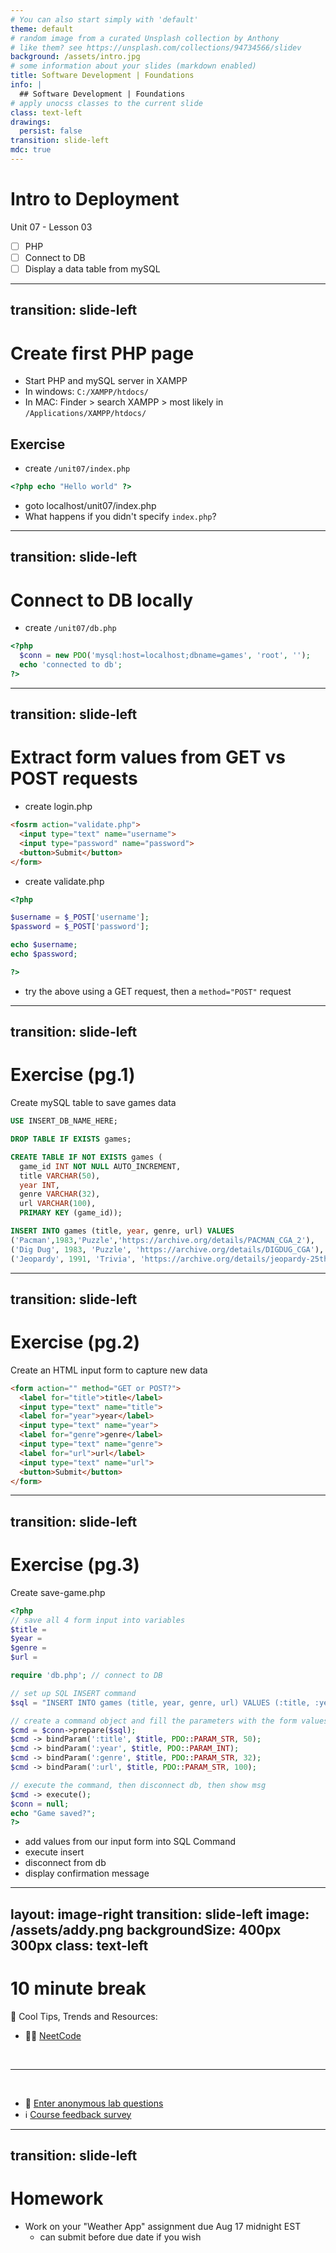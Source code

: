 ```yaml
---
# You can also start simply with 'default'
theme: default
# random image from a curated Unsplash collection by Anthony
# like them? see https://unsplash.com/collections/94734566/slidev
background: /assets/intro.jpg
# some information about your slides (markdown enabled)
title: Software Development | Foundations
info: |
  ## Software Development | Foundations
# apply unocss classes to the current slide
class: text-left
drawings:
  persist: false
transition: slide-left
mdc: true
---
```


# Intro to Deployment
Unit 07 - Lesson 03

- [ ] PHP
- [ ] Connect to DB
- [ ] Display a data table from mySQL 

<div class="abs-br m-6 text-xl">
  <a href="https://github.com/slidevjs/slidev" target="_blank" class="slidev-icon-btn">
    <carbon:logo-github />
  </a>
</div>

<!--
-->

---
transition: slide-left
---

# Create first PHP page

- Start PHP and mySQL server in XAMPP
- In windows: `C:/XAMPP/htdocs/`
- In MAC: Finder > search XAMPP > most likely in `/Applications/XAMPP/htdocs/`

## Exercise
- create `/unit07/index.php`
```php
<?php echo "Hello world" ?>
```
- goto localhost/unit07/index.php
- What happens if you didn't specify `index.php`?

---
transition: slide-left
---

# Connect to DB locally

- create `/unit07/db.php`
```php
<?php
  $conn = new PDO('mysql:host=localhost;dbname=games', 'root', '');
  echo 'connected to db';
?>
```




---
transition: slide-left
---

# Extract form values from GET vs POST requests

- create login.php
```html
<fosrm action="validate.php">
  <input type="text" name="username">
  <input type="password" name="password">
  <button>Submit</button>
</form>
```
- create validate.php
```php
<?php

$username = $_POST['username'];
$password = $_POST['password'];

echo $username;
echo $password;

?>
```
- try the above using a GET request, then a `method="POST"` request

---
transition: slide-left
---

# Exercise (pg.1)
Create mySQL table to save games data 

```sql
USE INSERT_DB_NAME_HERE;

DROP TABLE IF EXISTS games;

CREATE TABLE IF NOT EXISTS games (
  game_id INT NOT NULL AUTO_INCREMENT,
  title VARCHAR(50),
  year INT,
  genre VARCHAR(32),
  url VARCHAR(100),
  PRIMARY KEY (game_id));

INSERT INTO games (title, year, genre, url) VALUES
('Pacman',1983,'Puzzle','https://archive.org/details/PACMAN_CGA_2'),
('Dig Dug', 1983, 'Puzzle', 'https://archive.org/details/DIGDUG_CGA'),
('Jeopardy', 1991, 'Trivia', 'https://archive.org/details/jeopardy-25th-anniversary-edition');
```

---
transition: slide-left
---

# Exercise (pg.2)
Create an HTML input form to capture new data

```html
<form action="" method="GET or POST?">
  <label for="title">title</label>
  <input type="text" name="title">
  <label for="year">year</label>
  <input type="text" name="year">
  <label for="genre">genre</label>
  <input type="text" name="genre">
  <label for="url">url</label>
  <input type="text" name="url">
  <button>Submit</button>
</form>
```

---
transition: slide-left
---

# Exercise (pg.3)
Create save-game.php

```php
<?php
// save all 4 form input into variables
$title = 
$year = 
$genre = 
$url = 

require 'db.php'; // connect to DB

// set up SQL INSERT command
$sql = "INSERT INTO games (title, year, genre, url) VALUES (:title, :year, :genre, :url)";

// create a command object and fill the parameters with the form values
$cmd = $conn->prepare($sql);
$cmd -> bindParam(':title', $title, PDO::PARAM_STR, 50);
$cmd -> bindParam(':year', $title, PDO::PARAM_INT);
$cmd -> bindParam(':genre', $title, PDO::PARAM_STR, 32);
$cmd -> bindParam(':url', $title, PDO::PARAM_STR, 100);

// execute the command, then disconnect db, then show msg
$cmd -> execute();
$conn = null;
echo "Game saved?";
?>
```

- add values from our input form into SQL Command
- execute insert
- disconnect from db
- display confirmation message


---
layout: image-right
transition: slide-left
image: /assets/addy.png
backgroundSize: 400px 300px
class: text-left
---

# 10 minute break

🍦 Cool Tips, Trends and Resources:
- 👩‍💻 [NeetCode](https://www.freecodecamp.org/news/prepare-for-technical-interviews-using-neetcode-150)

<br>
<hr>
<br>

- 🧪 [Enter anonymous lab questions](https://docs.google.com/forms/d/e/1FAIpQLSevvGARdHQikso-uLqFCO481MABKE5HofuSrlzEPMNQ2ZLykw/viewform?usp=dialog)
- ℹ️ [Course feedback survey](https://circuitstream.typeform.com/to/ZoyYk7px#course_id=SoftwareAN&instructor=9514)

---
transition: slide-left
---

# Homework

- Work on your "Weather App" assignment due Aug 17 midnight EST
   - can submit before due date if you wish
